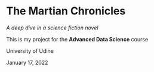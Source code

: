 # The Martian Chronicles
*A deep dive in a science fiction novel*

This is my project for the **Advanced Data Science** course

University of Udine

January 17, 2022
